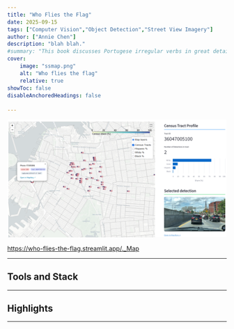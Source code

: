 ```yaml
---
title: "Who Flies the Flag" 
date: 2025-09-15
tags: ["Computer Vision","Object Detection","Street View Imagery"]
author: ["Annie Chen"]
description: "blah blah."
#summary: "This book discusses Portugese irregular verbs in great details."
cover:
    image: "ssmap.png"
    alt: "Who flies the flag"
    relative: true
showToc: false
disableAnchoredHeadings: false

---
```


![map](/static/ssmap.png)
<!-- ![Img](/static/ssmap.png) -->

https://who-flies-the-flag.streamlit.app/._Map 

---
## Tools and Stack



---
## Highlights





---

